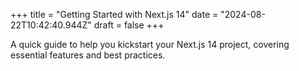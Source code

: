 +++
title = "Getting Started with Next.js 14"
date = "2024-08-22T10:42:40.944Z"
draft = false
+++

  A quick guide to help you kickstart your Next.js 14 project, covering essential features and best practices.
        